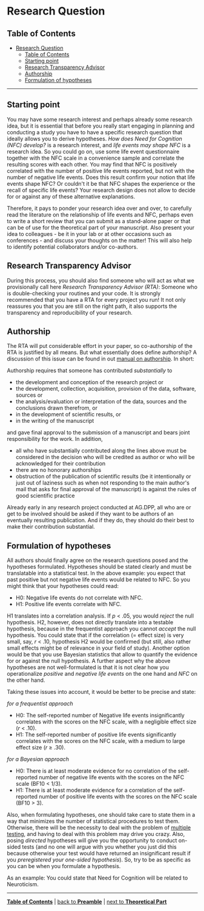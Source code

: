# Research Question

## Table of Contents

- [Research Question](#research-question)
  - [Table of Contents](#table-of-contents)
  - [Starting point](#starting-point)
  - [Research Transparency Advisor](#research-transparency-advisor)
  - [Authorship](#authorship)
  - [Formulation of hypotheses](#formulation-of-hypotheses)

---
## Starting point

You may have some research interest and perhaps already some research idea, but it is essential that before you really start engaging in planning and conducting a study you have to have a specific research question that ideally allows you to derive hypotheses. *How does Need for Cognition (NFC) develop?* is a research interest, and *life events may shape NFC* is a research idea. So you could go on, use some life event questionnaire together with the NFC scale in a convenience sample and correlate the resulting scores with each other. You may find that NFC is positively correlated with the number of positive life events reported, but not with the number of negative life events. Does this result confirm your notion that life events shape NFC? Or couldn't it be that NFC shapes the experience or the recall of specific life events? Your research design does not allow to decide for or against any of these alternative explanations.

Therefore, it pays to ponder your research idea over and over, to carefully read the literature on the relationship of life events and NFC, perhaps even to write a short review that you can submit as a stand-alone paper or that can be of use for the theoretical part of your manuscript. Also present your idea to colleagues - be it in your lab or at other occasions such as conferences - and discuss your thoughts on the matter! This will also help to identify potential collaborators and/or co-authors. 

## Research Transparency Advisor

During this process, you should also find someone who will act as what we provisionally call here *Research Transparency Advisor (RTA)*: Someone who is double-checking your routines and your code. It is strongly recommended that you have a RTA for every project you run! It not only reassures you that you are still on the right path, it also supports the transparency and reproducibility of your research.

## Authorship

The RTA will put considerable effort in your paper, so co-authorship of the RTA is justified by all means. But what essentially does define authorship? A discussion of this issue can be found in out [manual on authorship](https://github.com/alex-strobel/DPP-LabManual/blob/main/Research/Administration/Authorship/Authorship.md). In short:

Authorship requires that someone has contributed *substantially* to

- the development and conception of the research project or
- the development, collection, acquisition, provision of the data, software, sources or
- the analysis/evaluation or interpretation of the data, sources and the conclusions drawn therefrom, or
- in the development of scientific results, or
- in the writing of the manuscript

and gave final approval to the submission of a manuscript and bears joint responsibility for the work. In addition,

- all who have substantially contributed along the lines above must be considered in the decision who will be credited as author or who will be acknowledged for their contribution
- there are no honorary authorships
- obstruction of the publication of scientific results (be it intentionally or just out of laziness such as when not responding to the main author's mail that asks for final approval of the manuscript) is against the rules of good scientific practice

Already early in any research project conducted at AG.DPP, all who are or get to be involved should be asked if they want to be authors of an eventually resulting publication. And if they do, they should do their best to make their contribution substantial.

## Formulation of hypotheses

<!-- urgently needs revision! -->

All authors should finally agree on the research questions posed and the hypotheses formulated. Hypotheses should be stated clearly and must be translatable into a statistical test. In the above example: you expect that past positive but not negative life events would be related to NFC. So you might think that your hypotheses could read:

- H0: Negative life events do not correlate with NFC.
- H1: Positive life events correlate with NFC.

H1 translates into a correlation analysis. If *p* < .05, you would *reject* the null hypothesis. H2, however, does not directly translate into a testable hypothesis, because in the frequentist approach you cannot *accept* the null hypothesis. You could state that if the correlation (= effect size) is very small, say, *r* < .10, hypothesis H2 would be confirmed (but still, also rather small effects might be of relevance in your field of study). Another option would be that you use Bayesian statistics that allow to quantify the evidence for or against the null hypothesis. A further aspect why the above hypotheses are not well-formulated is that it is not clear how you operationalize *positive* and *negative life events* on the one hand and *NFC* on the other hand. 

Taking these issues into account, it would be better to be precise and state:

*for a frequentist approach*

- H0: The self-reported number of Negative life events insignificantly correlates with the scores on the NFC scale, with a negligible effect size (*r* < .10).
- H1: The self-reported number of positive life events significantly correlates with the scores on the NFC scale, with a medium to large effect size (*r* ≥ .30).

*for a Bayesian approach*

- H0: There is at least moderate evidence for no correlation of the self-reported number of negative life events with the scores on the NFC scale (BF10 < 1/3).
- H1: There is at least moderate evidence for a correlation of the self-reported number of positive life events with the scores on the NFC scale (BF10 > 3).

Also, when formulating hypotheses, one should take care to state them in a way that minimizes the number of statistical procedures to test them. Otherwise, there will be the necessity to deal with the problem of [multiple testing](https://github.com/alex-strobel/DPP-LabManual/blob/main/Research/Analysis/Methods/Multiple-Testing/Multiple-Testing.md), and having to deal with this problem may drive you crazy. Also, posing *directed* hypotheses will give you the opportunity to conduct on-sided tests (and no one will argue with you whether you just did this because otherwise your test would have returned an insignificant result if you *preregistered your one-sided hypothesis*). So, try to be as specific as you can be when you formulate a hypothesis. 

As an example: You could state that Need for Cognition will be related to Neuroticism. 

---

[**Table of Contents**](#README.md) | [back to **Preamble**](00_Preamble.md) | [next to **Theoretical Part**](02_Theoretical_part.md)
